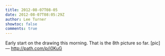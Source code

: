 ```yaml
---
title: 2012-08-07T08-05
date: 2012-08-07T08:05:29Z
author: Lee Turner
showtoc: false
comments: true
---
```


Early start on the drawing this morning. That is the 8th picture so far. [pic] — http://path.com/p/i0KuG

